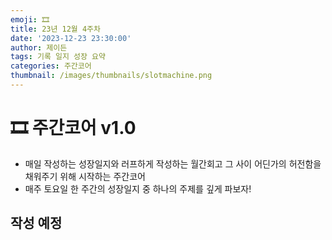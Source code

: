 ```yaml
---
emoji: 🎞️
title: 23년 12월 4주차
date: '2023-12-23 23:30:00'
author: 제이든
tags: 기록 일지 성장 요약
categories: 주간코어
thumbnail: /images/thumbnails/slotmachine.png
---
```


# 🎞️ 주간코어 v1.0

- 매일 작성하는 성장일지와 러프하게 작성하는 월간회고 그 사이 어딘가의 허전함을 채워주기 위해 시작하는 주간코어
- 매주 토요일 한 주간의 성장일지 중 하나의 주제를 깊게 파보자!

## 작성 예정
